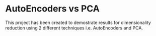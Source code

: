 # AutoEncoders vs PCA

This project has been created to demostrate results for dimensionality reduction using 2 different techniques i.e. AutoEncoders and PCA.
